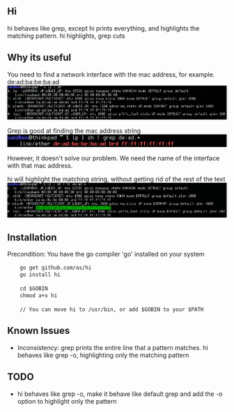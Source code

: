 ## Hi
hi behaves like grep, except hi prints everything, and highlights the matching pattern.
hi highlights, grep cuts

## Why its useful
You need to find a network interface with the mac address, for example. de:ad:ba:be:ba:ad
![ex01](img/ex01.png)

Grep is good at finding the mac address string
![ex02](img/ex02.png)

However, it doesn't solve our problem. We need the name of the interface with that mac address.

hi will highlight the matching string, without getting rid of the rest of the text
![ex03](img/ex03.png)

## Installation
Precondition: You have the go compiler 'go' installed on your system

```
	go get github.com/as/hi
	go install hi
	
	cd $GOBIN
	chmod a+x hi

	// You can move hi to /usr/bin, or add $GOBIN to your $PATH
```
## Known Issues
* Inconsistency: grep prints the entire line that a pattern matches. hi behaves like grep -o, highlighting only the matching pattern

## TODO
* hi behaves like grep -o, make it behave like default grep and add the -o option to highlight only the pattern
